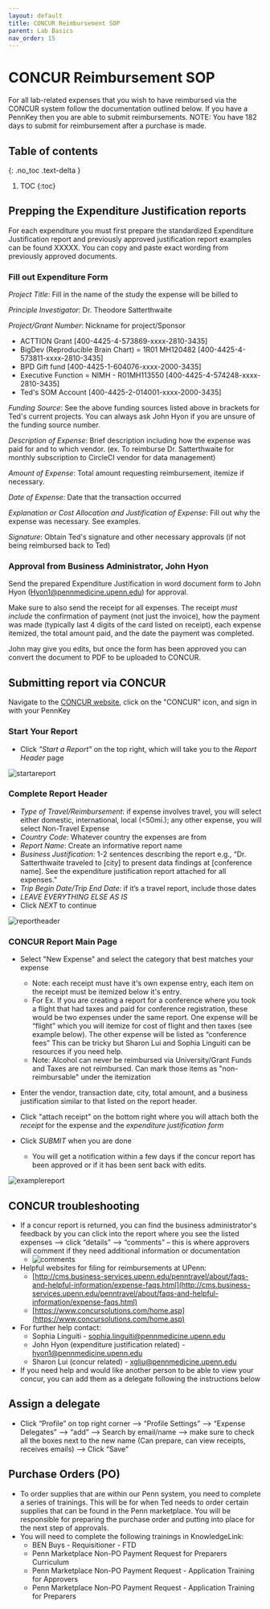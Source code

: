 ```yaml
---
layout: default
title: CONCUR Reimbursement SOP
parent: Lab Basics
nav_order: 15
---
```


# CONCUR Reimbursement SOP
For all lab-related expenses that you wish to have reimbursed via the CONCUR system follow the documentation outlined below. If you have a PennKey then you are able to submit reimbursements. NOTE: You have 182 days to submit for reimbursement after a purchase is made.

## Table of contents
{: .no_toc .text-delta }

1. TOC
{:toc}

## Prepping the Expenditure Justification reports
For each expenditure you must first prepare the standardized Expenditure Justification report and previously approved justification report examples can be found XXXXX. You can copy and paste exact wording from previously approved documents.

### Fill out Expenditure Form
_Project Title_: Fill in the name of the study the expense will be billed to

_Principle Investigator_: Dr. Theodore Satterthwaite

_Project/Grant Number_: Nickname for project/Sponsor

- ACTTION Grant [400-4425-4-573869-xxxx-2810-3435]
- BigDev (Reproducible Brain Chart) = 1R01 MH120482 [400-4425-4-573811-xxxx-2810-3435]
- BPD Gift fund [400-4425-1-604076-xxxx-2000-3435]
- Executive Function = NIMH - R01MH113550 [400-4425-4-574248-xxxx-2810-3435]
- Ted's SOM Account [400-4425-2-014001-xxxx-2000-3435]

_Funding Source_: See the above funding sources listed above in brackets for Ted's current projects. You can always ask John Hyon if you are unsure of the funding source number.

_Description of Expense_: Brief description including how the expense was paid for and to which vendor. (ex. To reimburse Dr. Satterthwaite for monthly subscription to CircleCI vendor for data management)

_Amount of Expense_: Total amount requesting reimbursement, itemize if necessary.

_Date of Expense_: Date that the transaction occurred

_Explanation or Cost Allocation and Justification of Expense_: Fill out why the expense was necessary. See examples.

_Signature_: Obtain Ted's signature and other necessary approvals (if not being reimbursed back to Ted)

### Approval from Business Administrator, John Hyon
Send the prepared Expenditure Justification in word document form to John Hyon (Hyon1@pennmedicine.upenn.edu) for approval.

Make sure to also send the receipt for all expenses. The receipt _must include_ the confirmation of payment (not just the invoice), how the payment was made (typically last 4 digits of the card listed on receipt), each expense itemized, the total amount paid, and the date the payment was completed.

John may give you edits, but once the form has been approved you can convert the document to PDF to be uploaded to CONCUR.


## Submitting report via CONCUR
Navigate to the [CONCUR website](https://cms.business-services.upenn.edu/penntravel/expense-report.html), click on the "CONCUR" icon, and sign in with your PennKey

### Start Your Report
- Click _"Start a Report"_ on the top right, which will take you to the _Report Header_ page
<img src="/assets/images/startareport.png" alt="startareport">

### Complete Report Header
- _Type of Travel/Reimbursement_: if expense involves travel, you will select either domestic, international, local (<50mi.); any other expense, you will select Non-Travel Expense
- _Country Code_: Whatever country the expenses are from
- _Report Name_: Create an informative report name
- _Business Justification_: 1-2 sentences describing the report e.g., “Dr. Satterthwaite traveled to [city] to present data findings at [conference name]. See the expenditure justification report attached for all expenses.”
- _Trip Begin Date/Trip End Date_: if it’s a travel report, include those dates
- _LEAVE EVERYTHING ELSE AS IS_
- Click _NEXT_ to continue
<img src="/assets/images/CONCUR_reportheader.png" alt="reportheader">

### CONCUR Report Main Page
- Select "New Expense" and select the category that best matches your expense
  - Note: each receipt must have it's own expense entry, each item on the receipt must be itemized below it's entry.
  - For Ex. If you are creating a report for a conference where you took a flight that had taxes and paid for conference registration, these would be two expenses under the same report. One expense will be “flight” which you will itemize for cost of flight and then taxes (see example below). The other expense will be listed as “conference fees” This can be tricky but Sharon Lui and Sophia Linguiti can be resources if you need help.
  - Note: Alcohol can never be reimbursed via University/Grant Funds and Taxes are not reimbursed. Can mark those items as "non-reimbursable" under the itemization
- Enter the vendor, transaction date, city, total amount, and a business justification similar to that listed on the report header.
- Click "attach receipt" on the bottom right where you will attach both the _receipt_ for the expense and the _expenditure justification form_
- Click _SUBMIT_ when you are done

  - You will get a notification within a few days if the concur report has been approved or if it has been sent back with  edits.
<img src="/assets/images/example concur report.png" alt="examplereport">


## CONCUR troubleshooting
-  If a concur report is returned, you can find the business administrator's feedback by you can click into the report where you see the listed expenses --> click “details” --> “comments” – this is where approvers will comment if they need additional information or documentation
    - <img src="/assets/images/Comments.png" alt="comments">
- Helpful websites for filing for reimbursements at UPenn:
    - [http://cms.business-services.upenn.edu/penntravel/about/faqs-and-helpful-information/expense-faqs.html](http://cms.business-services.upenn.edu/penntravel/about/faqs-and-helpful-information/expense-faqs.html)
    - [https://www.concursolutions.com/home.asp](https://www.concursolutions.com/home.asp)
- For further help contact:
    - Sophia Linguiti - sophia.linguiti@pennmedicine.upenn.edu
    - John Hyon (expenditure justification related) - hyon1@pennmedicine.upenn.edu
    - Sharon Lui (concur related) - xgliu@pennmedicine.upenn.edu
- If you need help and would like another person to be able to view your concur, you can add them as a delegate following the instructions below


## Assign a delegate
- Click “Profile” on top right corner --> “Profile Settings” --> “Expense Delegates” --> “add” --> Search by email/name --> make sure to check all the boxes next to the new name (Can prepare, can view receipts, receives emails) --> Click “Save”


## Purchase Orders (PO)
- To order supplies that are within our Penn system, you need to complete a series of trainings. This will be for when Ted needs to order certain supplies that can be found in the Penn marketplace. You will be responsible for preparing the purchase order and putting into place for the next step of approvals.
- You will need to complete the following trainings in KnowledgeLink:
    - BEN Buys - Requisitioner - FTD
    - Penn Marketplace Non-PO Payment Request for Preparers Curriculum
    - Penn Marketplace Non-PO Payment Request - Application Training for Approvers
    - Penn Marketplace Non-PO Payment Request - Application Training for Preparers